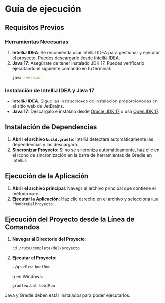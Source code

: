 # Guía de ejecución

## Requisitos Previos
### Herramientas Necesarias
1. **IntelliJ IDEA**: Se recomienda usar IntelliJ IDEA para gestionar y ejecutar el proyecto. Puedes descargarlo desde [IntelliJ IDEA](https://www.jetbrains.com/idea/download/).
2. **Java 17**: Asegúrate de tener instalado JDK 17. Puedes verificarlo ejecutando el siguiente comando en tu terminal:
    ```bash
    java -version
    ```

### Instalación de IntelliJ IDEA y Java 17
- **IntelliJ IDEA**: Sigue las instrucciones de instalación proporcionadas en el sitio web de JetBrains.
- **Java 17**: Descárgalo e instálalo desde [Oracle JDK 17](https://www.oracle.com/java/technologies/javase-jdk17-downloads.html) o usa [OpenJDK 17](https://jdk.java.net/17/).

## Instalación de Dependencias
1. **Abrir el archivo `build.gradle`**: IntelliJ detectará automáticamente las dependencias y las descargará.
2. **Sincronizar Proyecto**: Si no se sincroniza automáticamente, haz clic en el ícono de sincronización en la barra de herramientas de Gradle en IntelliJ.

## Ejecución de la Aplicación
1. **Abrir el archivo principal**: Navega al archivo principal que contiene el método `main`.
2. **Ejecutar la Aplicación**: Haz clic derecho en el archivo y selecciona `Run 'NombreDelProyecto'`.

## Ejecución del Proyecto desde la Línea de Comandos

1. **Navegar al Directorio del Proyecto**:
    ```bash
    cd /ruta/completa/del/proyecto
    ```
2. **Ejecutar el Proyecto**:
    ```bash
    ./gradlew bootRun
    ```
   o en Windows:
    ```bash
    gradlew.bat bootRun
    ```
Java y Gradle deben estár instalados para poder ejecutarlos.